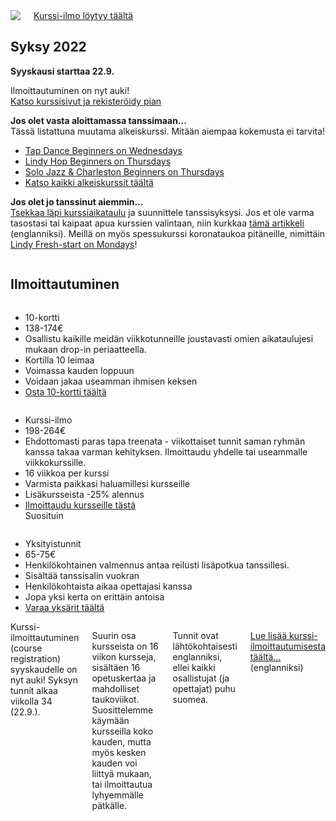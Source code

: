 <section class="row align-items-end">
  <div class="large-6 medium-10 medium-centered columns aside pr20">
    <div class="shadow-pop">
      <a href="/courses">
        <img src="https://firebasestorage.googleapis.com/v0/b/custportal-3000.appspot.com/o/media%2Fbps-autumn-2022.jpg?alt=media&token=19fae595-876a-41d2-8386-8ce1fc1752b7" />
      </a>
    </div>
    <div class="button-group t30">
      <a href="/courses" class="button expand">Kurssi-ilmo löytyy täältä</a>
    </div>
  </div>

<div class="large-6 medium-8 medium-centered columns end">
<article markdown="1">

## **Syksy** 2022

**Syyskausi starttaa 22.9.**  

Ilmoittautuminen on nyt auki!  
[Katso kurssisivut ja rekisteröidy pian](/courses)

**Jos olet vasta aloittamassa tanssimaan...**  
Tässä listattuna muutama alkeiskurssi. Mitään aiempaa kokemusta ei tarvita!

- [Tap Dance Beginners on Wednesdays](https://portal.blackpepperswing.com/courses/6nj38spfklv880t9qs692k6oed)
- [Lindy Hop Beginners on Thursdays](https://portal.blackpepperswing.com/courses/4cpvbqp6gn5elri6gppnqp6j46)
- [Solo Jazz & Charleston Beginners on Thursdays](https://portal.blackpepperswing.com/courses/3qvjeeqoqkcf5vc5sn0q7sont8)
- [Katso kaikki alkeiskurssit täältä](/courses-for-beginners)

**Jos olet jo tanssinut aiemmin...**  
<a href="{{ site.baseurl }}/courses" class="">Tsekkaa läpi kurssiaikataulu</a> ja suunnittele tanssisyksysi. Jos et ole varma tasostasi tai kaipaat apua kurssien valintaan, niin kurkkaa <a href="https://blackpepperswing.freshdesk.com/en/support/solutions/articles/42000082224-which-courses-should-i-pick-" target="_blank">tämä artikkeli</a> (englanniksi). Meillä on myös spessukurssi koronataukoa pitäneille, nimittäin [Lindy Fresh-start on Mondays](https://portal.blackpepperswing.com/courses/0klpivh8e57m96ru4uv5s8e7r8)!

</article>
</div>
</section>

<section class="row">
  <div class="medium-12 columns">
    <h2 class="text-center">Ilmoittautuminen</h2>
  </div>
</section>

<section class="row">
  <div class="medium-4 columns">
    <ul class="pricing-table">
      <li class="title">10-kortti</li>
      <li class="price">138-174€</li>
      <li class="description">Osallistu kaikille meidän viikkotunneille joustavasti omien aikataulujesi mukaan drop-in periaatteella.</li>
      <li class="bullet-item">Kortilla 10 leimaa</li>
      <li class="bullet-item">Voimassa kauden loppuun</li>
      <li class="bullet-item">Voidaan jakaa useamman ihmisen keksen</li>
      <li class="cta-button"><a class="button" href="/punch-cards">Osta 10-kortti täältä</a></li>
    </ul>
  </div>
  <div class="medium-4 columns">
    <ul class="pricing-table">
      <li class="title">Kurssi-ilmo</li>
      <li class="price">198-264€</li>
      <li class="description">Ehdottomasti paras tapa treenata - viikottaiset tunnit saman ryhmän kanssa takaa varman kehityksen. Ilmoittaudu yhdelle tai useammalle viikkokurssille.</li>
      <li class="bullet-item">16 viikkoa per kurssi</li>
      <li class="bullet-item">Varmista paikkasi haluamillesi kursseille</li>
      <li class="bullet-item">Lisäkursseista -25% alennus</li>
      <li class="cta-button"><a class="button" href="/courses">Ilmoittaudu kursseille tästä</a></li>
      <div class="ribbon"><div class="ribbon-inner">Suosituin</div></div>
    </ul>
  </div>
  <div class="medium-4 columns">
    <ul class="pricing-table">
      <li class="title">Yksityistunnit</li>
      <li class="price">65-75€</li>
      <li class="description">Henkilökohtainen valmennus antaa reilusti lisäpotkua tanssillesi.</li>
      <li class="bullet-item">Sisältää tanssisalin vuokran</li>
      <li class="bullet-item">Henkilökohtaista aikaa opettajasi kanssa</li>
      <li class="bullet-item">Jopa yksi kerta on erittäin antoisa</li>
      <li class="cta-button"><a class="button" href="https://holvi.com/shop/blackpepperswing/section/private-classes/">Varaa yksärit täältä</a></li>
    </ul>
  </div>
</section>

<section class="row">
  <div class="medium-8 medium-centered small-12 columns" markdown="1">
Kurssi-ilmoittautuminen (course registration) syyskaudelle on nyt auki! Syksyn tunnit alkaa viikolla 34 (22.9.).

Suurin osa kursseista on 16 viikon kursseja, sisältäen 16 opetuskertaa ja mahdolliset taukoviikot. Suosittelemme käymään kursseilla koko kauden, mutta myös kesken kauden voi liittyä mukaan, tai ilmoittautua lyhyemmälle pätkälle.

Tunnit ovat lähtökohtaisesti englanniksi, ellei kaikki osallistujat (ja opettajat) puhu suomea.

[Lue lisää kurssi-ilmoittautumisesta täältä...](https://blackpepperswing.freshdesk.com/support/solutions/articles/42000096170-course-registration) (englanniksi)
</div>
</section>
